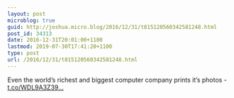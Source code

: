 ```yaml
---
layout: post
microblog: true
guid: http://joshua.micro.blog/2016/12/31/t815120560342581248.html
post_id: 34313
date: 2016-12-31T20:01:00+1100
lastmod: 2019-07-30T17:41:20+1100
type: post
url: /2016/12/31/t815120560342581248.html
---
```

Even the world’s richest and biggest computer company prints it’s photos - [t.co/WDL9A3Z39...](https://t.co/WDL9A3Z39q)
